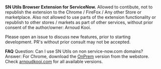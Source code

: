 **SN Utils Browser Extension for ServiceNow.**
Allowed to contibute, not to republish the extension to the Chrome / FireFox / Any other Store or marketplace.
Also not allowed to use parts of the extension functionality or republish to other stores / markets as part of other services,
without prior consent of the author/owner: Arnoud Kooi.

Please open an issue to discuss new features, prior to starting development. 
PR's without prior consult may not be accepted.

**FAQ**
Question: Can I use SN Utils on non service-now.com domains?
Answer: For Chrome, download the [OnPrem](https://chrome.google.com/webstore/detail/sn-utils-onprem/lfabkiipmidkmhplochgpbaeekjjfbch) version from the webstore.
Check [arnoudkooi.com](https://www.arnoudkooi.com/) for all available versions.
